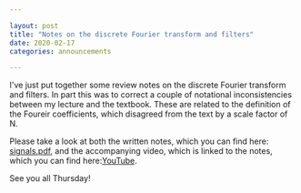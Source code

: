 ```yaml
---

layout: post
title: "Notes on the discrete Fourier transform and filters"
date: 2020-02-17
categories: announcements

---
```


I've just put together some review notes on the discrete Fourier transform and filters. In part this was to correct a couple of notational inconsistencies between my lecture and the textbook. These are related to the definition of the Foureir coefficients, which disagreed from the text by a scale factor of N.

Please take a look at both the written notes, which you can find here:
<a href="https://github.com/dkrashen/signalprocessing-notes/raw/master/signals.pdf">signals.pdf</a>, and the accompanying video, which is linked to the notes, which you can find here:<a href="https://youtu.be/SmIaoE4fbgs">YouTube</a>.

See you all Thursday!

